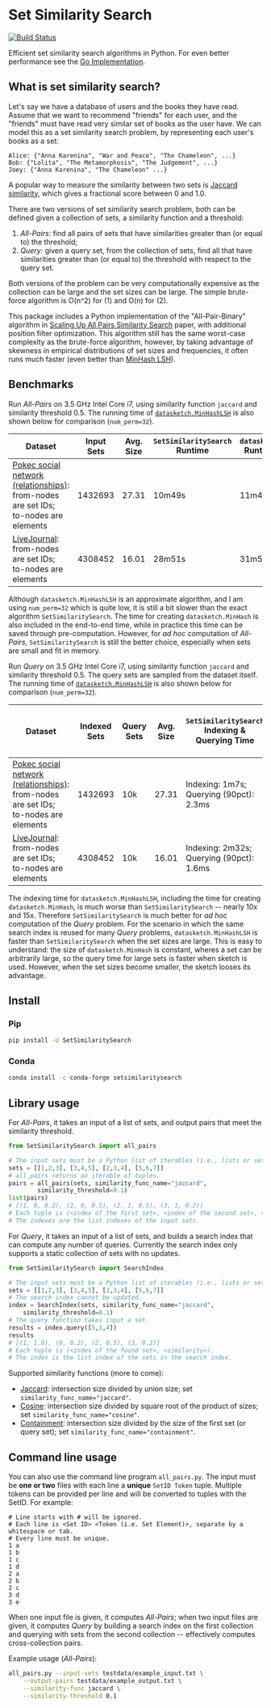 # Set Similarity Search

[![Build Status](https://travis-ci.org/ekzhu/SetSimilaritySearch.svg?branch=master)](https://travis-ci.org/ekzhu/SetSimilaritySearch)

Efficient set similarity search algorithms in Python. 
For even better performance see the
[Go Implementation](https://github.com/ekzhu/go-set-similarity-search).

## What is set similarity search?

Let's say we have a database of users and the books they have read.
Assume that we want to recommend "friends" for each user,
and the "friends" must have read very similar set of books
as the user have. We can model this as a set similarity search problem,
by representing each user's books as a set:

```
Alice: {"Anna Karenina", "War and Peace", "The Chameleon", ...}
Bob: {"Lolita", "The Metamorphosis", "The Judgement", ...}
Joey: {"Anna Karenina", "The Chameleon" ...}
```

A popular way to measure the similarity between two sets is 
[Jaccard similarity](https://en.wikipedia.org/wiki/Jaccard_index), which
gives a fractional score between 0 and 1.0. 

There are two versions of set similarity search problem, 
both can be defined given a collection of sets, a 
similarity function and a threshold:

1. *All-Pairs:* find all pairs of sets that have 
similarities greater than (or equal to) the threshold;
2. *Query:* given a query set, from the collection  of sets, find all that
have similarities greater than (or equal to) the threshold with respect to
the query set.

Both versions of the problem can be very computationally expensive 
as the collection can be large and the set sizes can be large. 
The simple brute-force algorithm is O(n^2) for (1) and O(n) for (2).

This package includes a Python implementation of the "All-Pair-Binary" 
algorithm in
[Scaling Up All Pairs Similarity Search](https://static.googleusercontent.com/media/research.google.com/en//pubs/archive/32781.pdf)
paper, with additional position filter optimization. 
This algorithm still has the same worst-case complexity as the brute-force 
algorithm, however, by taking advantage of skewness in empirical
distributions of set sizes and frequencies, it often runs much faster
(even better than [MinHash LSH](https://ekzhu.github.io/datasketch/lsh.html)).

## Benchmarks

Run *All-Pairs* on 3.5 GHz Intel Core i7, using similarity function `jaccard` 
and similarity threshold 0.5. 
The running time of [`datasketch.MinHashLSH`](https://ekzhu.github.io/datasketch/lsh.html) is also shown below for 
comparison (`num_perm=32`).

| Dataset | Input Sets | Avg. Size | `SetSimilaritySearch` Runtime | `datasketch` Runtime | `datasketch` Accuracy |
|---------|--------------|--------------|---------|------|--|
| [Pokec social network (relationships)](https://snap.stanford.edu/data/soc-Pokec.html): from-nodes are set IDs; to-nodes are elements | 1432693 | 27.31 | 10m49s | 11m4s | Precision: 0.73; Recall: 0.67 |
| [LiveJournal](https://snap.stanford.edu/data/soc-LiveJournal1.html): from-nodes are set IDs; to-nodes are elements | 4308452 | 16.01 | 28m51s | 31m58s | Precision: 0.79; Recall: 0.74|

Although `datasketch.MinHashLSH` is an approximate algorithm, and I am using `num_perm=32` which is quite low, it is still 
a bit slower than the exact algorithm `SetSimilaritySearch`. 
The time for
creating `datasketch.MinHash` is also included in the end-to-end time, while
in practice this time can be saved through pre-computation. However, for 
*ad hoc* computation of *All-Pairs*, `SetSimilaritySearch` is still
the better choice, especially when sets are small and fit in memory.

Run *Query* on 3.5 GHz Intel Core i7, using similarity function `jaccard` 
and similarity threshold 0.5. 
The query sets are sampled from the dataset itself.
The running time of [`datasketch.MinHashLSH`](https://ekzhu.github.io/datasketch/lsh.html) is also shown below for 
comparison (`num_perm=32`).

| Dataset | Indexed Sets | Query Sets | Avg. Size | `SetSimilaritySearch` Indexing & Querying Time | `datasketch` Indexing & Querying Time | `datasketch` Accuracy |
|--|--|--|--|--|--|--|
| [Pokec social network (relationships)](https://snap.stanford.edu/data/soc-Pokec.html): from-nodes are set IDs; to-nodes are elements | 1432693 | 10k | 27.31 | Indexing: 1m7s; Querying (90pct): 2.3ms | Indexing: 9m23s; Querying (90pct): 0.72ms | Precision: 0.90; Recall: 0.88 |
| [LiveJournal](https://snap.stanford.edu/data/soc-LiveJournal1.html): from-nodes are set IDs; to-nodes are elements | 4308452 | 10k | 16.01 | Indexing: 2m32s; Querying (90pct): 1.6ms | Indexing: 30m58s; Querying (90pct): 2.1ms | Precision: 0.85; Recall: 0.78|

The indexing time for `datasketch.MinHashLSH`, including the time for 
creating `datasketch.MinHash`, is much worse than `SetSimilaritySearch` --
nearly 10x and 15x. Therefore `SetSimilaritySearch` is much better for 
*ad hoc* computation of the *Query* problem. For the scenario in which the same 
search index is reused for many *Query* problems, `datasketch.MinHashLSH` is 
faster than `SetSimilaritySearch` when the set sizes are large. This is 
easy to understand: the size of `datasketch.MinHash` is constant, wheres 
a set can be arbitrarily large, so the query time for large sets is faster
when sketch is used. However, when the set sizes become smaller, the sketch 
looses its advantage.

## Install

### Pip
```bash
pip install -U SetSimilaritySearch
```
### Conda
```bash
conda install -c conda-forge setsimilaritysearch
```

## Library usage

For *All-Pairs*, it takes an input of a list of sets, and output pairs that
meet the similarity threshold.

```python
from SetSimilaritySearch import all_pairs

# The input sets must be a Python list of iterables (i.e., lists or sets).
sets = [[1,2,3], [3,4,5], [2,3,4], [5,6,7]]
# all_pairs returns an iterable of tuples.
pairs = all_pairs(sets, similarity_func_name="jaccard", 
        similarity_threshold=0.1)
list(pairs)
# [(1, 0, 0.2), (2, 0, 0.5), (2, 1, 0.5), (3, 1, 0.2)]
# Each tuple is (<index of the first set>, <index of the second set>, <similarity>).
# The indexes are the list indexes of the input sets.
```

For *Query*, it takes an input of a list of sets, and builds a search index
that can compute any number of queries. Currently the search index only 
supports a static collection of sets with no updates.

```python
from SetSimilaritySearch import SearchIndex

# The input sets must be a Python list of iterables (i.e., lists or sets).
sets = [[1,2,3], [3,4,5], [2,3,4], [5,6,7]]
# The search index cannot be updated.
index = SearchIndex(sets, similarity_func_name="jaccard", 
    similarity_threshold=0.1)
# The query function takes input a set.
results = index.query([5,3,4])
results
# [(1, 1.0), (0, 0.2), (2, 0.5), (3, 0.2)]
# Each tuple is (<index of the found set>, <similarity>).
# The index is the list index of the sets in the search index.
```


Supported similarity functions (more to come):
* [Jaccard](https://en.wikipedia.org/wiki/Jaccard_index): intersection size divided by union size; set `similarity_func_name="jaccard"`.
* [Cosine](https://en.wikipedia.org/wiki/Cosine_similarity): intersection size divided by square root of the product of sizes; set `similarity_func_name="cosine"`.
* [Containment](https://ekzhu.github.io/datasketch/lshensemble.html#containment): intersection size divided by the size of the first set (or query set); set `similarity_func_name="containment"`.


## Command line usage

You can also use the command line program `all_pairs.py`.
The input must be **one or two** files with each line a **unique** `SetID Token` 
tuple. Multiple tokens can be provided per line and will be converted to tuples with the SetID.
For example:
```
# Line starts with # will be ignored.
# Each line is <Set ID> <Token (i.e. Set Element)>, separate by a whitespace or tab.
# Every line must be unique.
1 a
1 b
1 c
1 d
2 a
2 b
2 c
3 d
3 e
```
When one input file is given, it computes *All-Pairs*; when two input files 
are given, it computes *Query* by building a search index on the first
collection and querying with sets from the second collection -- effectively
computes cross-collection pairs.

Example usage (*All-Pairs*):
```bash
all_pairs.py --input-sets testdata/example_input.txt \
    --output-pairs testdata/example_output.txt \
    --similarity-func jaccard \
    --similarity-threshold 0.1
```

